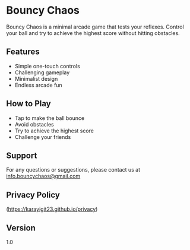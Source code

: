 # Bouncy Chaos

Bouncy Chaos is a minimal arcade game that tests your reflexes. Control your ball and try to achieve the highest score without hitting obstacles.

## Features
- Simple one-touch controls
- Challenging gameplay
- Minimalist design
- Endless arcade fun

## How to Play
- Tap to make the ball bounce
- Avoid obstacles
- Try to achieve the highest score
- Challenge your friends

## Support
For any questions or suggestions, please contact us at info.bouncychaos@gmail.com

## Privacy Policy
(https://karayigit23.github.io/privacy)

## Version
1.0
